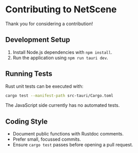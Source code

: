 # Contributing to NetScene

Thank you for considering a contribution!

## Development Setup

1. Install Node.js dependencies with `npm install`.
2. Run the application using `npm run tauri dev`.

## Running Tests

Rust unit tests can be executed with:

```bash
cargo test --manifest-path src-tauri/Cargo.toml
```

The JavaScript side currently has no automated tests.

## Coding Style

- Document public functions with Rustdoc comments.
- Prefer small, focussed commits.
- Ensure `cargo test` passes before opening a pull request.
